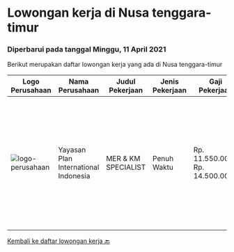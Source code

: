 
  # Lowongan kerja di Nusa tenggara-timur

  ### Diperbarui pada tanggal Minggu, 11 April 2021

  Berikut merupakan daftar lowongan kerja yang ada di Nusa tenggara-timur

  |Logo Perusahaan | Nama Perusahaan | Judul Pekerjaan | Jenis Pekerjaan | Gaji Pekerjaan | Lokasi | Deskripsi | Tanggal diunggah | Pranala |
  | -------------- | --------------- | --------------- | --------- | --------- | -------------- | ------- | ----------- | ----------- |
  |![logo-perusahaan](https://image-service-cdn.seek.com.au/b158d466588d84b6bb0334db4fd94e8049449f79/ee4dce1061f3f616224767ad58cb2fc751b8d2dc)|Yayasan Plan International Indonesia|MER & KM SPECIALIST|Penuh Waktu|Rp. 11.550.000-Rp. 14.500.000|Kupang|Dimensions of the RoleReporting to MER KM Manager, The MER KM Specialist will be responsible to support the measurement of organisational and program...|Jumat, 09 April 2021|https://www.jobstreet.co.id/id/job/mer-km-specialist-3495235?token=0~5988e8b0-368c-4494-97fb-8fcec52a0959&sectionRank=1&jobId=jobstreet-id-job-3495235|


  [Kembali ke daftar lowongan kerja 🔙](../README.md#daftar-lowongan-kerja)
  